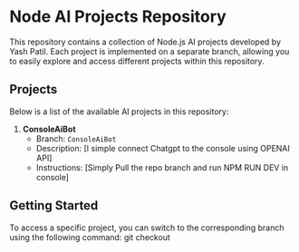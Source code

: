 # Node AI Projects Repository

This repository contains a collection of Node.js AI projects developed by Yash Patil. Each project is implemented on a separate branch, allowing you to easily explore and access different projects within this repository.

## Projects

Below is a list of the available AI projects in this repository:

1. **ConsoleAiBot**
   - Branch: `ConsoleAiBot`
   - Description: [I simple connect Chatgpt to the console using OPENAI API]
   - Instructions: [Simply Pull the repo branch and run NPM RUN DEV in console]

## Getting Started

To access a specific project, you can switch to the corresponding branch using the following command:
git checkout <branch-name>
